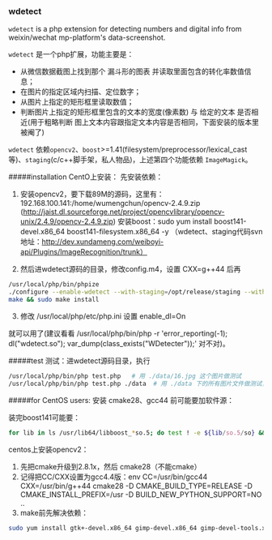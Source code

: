 ### wdetect
`wdetect` is a php extension for detecting numbers and digital info from weixin/wechat mp-platform's data-screenshot.

`wdetect` 是一个php扩展，功能主要是：

* 从微信数据截图上找到那个 漏斗形的图表 并读取里面包含的转化率数值信息；
* 在图片的指定区域内扫描、定位数字；
* 从图片上指定的矩形框里读取数值；
* 判断图片上指定的矩形框里包含的文本的宽度(像素数) 与 给定的文本 是否相近(用于粗略判断 图上文本内容跟指定文本内容是否相同，下面安装的版本里被阉了)

`wdetect` 依赖`opencv2`、`boost`>=1.41(filesystem/preprocessor/lexical_cast等)、`staging`(c/c++脚手架，私人物品)，上述第四个功能依赖 `ImageMagick`。

#####installation
CentO上安装：
先安装依赖：

1. 安装opencv2，要下载89M的源码，这里有：192.168.100.141:/home/wumengchun/opencv-2.4.9.zip (http://jaist.dl.sourceforge.net/project/opencvlibrary/opencv-unix/2.4.9/opencv-2.4.9.zip)
安装boost：sudo yum install boost141-devel.x86_64 boost141-filesystem.x86_64 -y
（wdetect、staging代码svn地址：http://dev.xundameng.com/weiboyi-api/Plugins/ImageRecognition/trunk）

2. 然后进wdetect源码的目录，修改config.m4，设置 CXX=g++44  后再
```bash
/usr/local/php/bin/phpize
./configure --enable-wdetect --with-staging=/opt/release/staging --with-php-config=/usr/local/php/bin/php-config
make && sudo make install
```

3. 修改 /usr/local/php/etc/php.ini 设置 enable_dl=On

就可以用了(建议看看 /usr/local/php/bin/php -r 'error_reporting(-1); dl("wdetect.so"); var_dump(class_exists("WDetecter"));' 对不对)。


#####test
测试：进wdetect源码目录，执行
```bash
/usr/local/php/bin/php test.php   # 用 ./data/16.jpg 这个图片做测试
/usr/local/php/bin/php test.php ./data  # 用 ./data 下的所有图片文件做测试，输出每次测试的详细结果和统计结果
```


#####for CentOS users:
安装 cmake28、gcc44 前可能要加软件源：

 

装完boost141可能要：
```bash
for lib in ls /usr/lib64/libboost_*so.5; do test ! -e ${lib/so.5/so} && sudo ln -s $lib ${lib/so.5/so} ; done
```
 

centos上安装opencv2：

1. 先把cmake升级到2.8.1x，然后 cmake28（不能cmake）
2. 记得把CC/CXX设置为gcc4.4版：env CC=/usr/bin/gcc44 CXX=/usr/bin/g++44  cmake28 -D CMAKE_BUILD_TYPE=RELEASE -D CMAKE_INSTALL_PREFIX=/usr -D BUILD_NEW_PYTHON_SUPPORT=NO .. 
3. make前先解决依赖：
```bash
sudo yum install gtk+-devel.x86_64 gimp-devel.x86_64 gimp-devel-tools.x86_64 gimp-help-browser.x86_64 zlib-devel.x86_64 libtiff-devel.x86_64 libjpeg-devel.x86_64 libpng-devel.x86_64 gstreamer-devel.x86_64 libavc1394-devel.x86_64 libraw1394-devel.x86_64 libdc1394-devel.x86_64 jasper-devel.x86_64 jasper-utils.x86_84 swig python libtool nasm.x86_84
```
